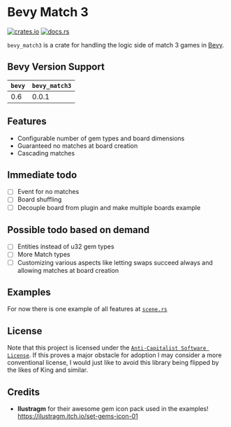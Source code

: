 # Bevy Match 3

[![crates.io](https://img.shields.io/crates/v/bevy_match3)](https://crates.io/crates/bevy_match3)
[![docs.rs](https://docs.rs/bevy_match3/badge.svg)](https://docs.rs/bevy_match3)

`bevy_match3` is a crate for handling the logic side of match 3 games in [Bevy](https://bevyengine.org/).

## Bevy Version Support
| `bevy` | `bevy_match3` |
| ------ | ------------- |
| 0.6    | 0.0.1           |

## Features
- Configurable number of gem types and board dimensions
- Guaranteed no matches at board creation
- Cascading matches

## Immediate todo
- [ ] Event for no matches
- [ ] Board shuffling
- [ ] Decouple board from plugin and make multiple boards example

## Possible todo based on demand
- [ ] Entities instead of u32 gem types
- [ ] More Match types
- [ ] Customizing various aspects like letting swaps succeed always and allowing matches at board creation

## Examples
For now there is one example of all features at [`scene.rs`](examples/basic.rs)

## License
Note that this project is licensed under the [`Anti-Capitalist Software License`](https://anticapitalist.software/). If this proves a major obstacle for adoption I may consider a more conventional license, I would just like to avoid this library being flipped by the likes of King and similar.

## Credits
- **Ilustragm** for their awesome gem icon pack used in the examples! https://ilustragm.itch.io/set-gems-icon-01